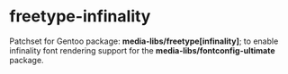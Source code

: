 # freetype-infinality
Patchset for Gentoo package: **media-libs/freetype[infinality]**; to enable infinality font rendering support for the **media-libs/fontconfig-ultimate** package.
